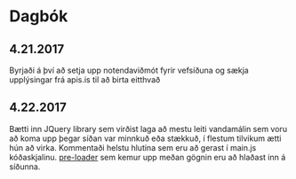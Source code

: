 # Dagbók

## 4.21.2017

Byrjaði á því að setja upp notendaviðmót fyrir vefsíðuna og sækja upplýsingar frá apis.is til að birta eitthvað


## 4.22.2017

Bætti inn JQuery library sem virðist laga að mestu leiti vandamálin sem voru að koma upp þegar síðan var minnkuð eða stækkuð, í flestum tilvikum ætti hún að virka. Kommentaði helstu hlutina sem eru að gerast í main.js kóðaskjalinu. <a href="http://materializecss.com/preloader.html">pre-loader</a> sem kemur upp meðan gögnin eru að hlaðast inn á síðunna.
